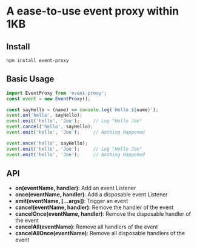 # A ease-to-use event proxy within 1KB

## Install
`npm install event-proxy`

## Basic Usage

```js
import EventProxy from 'event-proxy';
const event = new EventProxy();

const sayHello = (name) => console.log(`Hello ${name}`);
event.on('hello', sayHello);
event.emit('hello', 'Joe');     // Log "Hello Joe"
event.cancel('hello', sayHello);
event.emit('hello', 'Joe');     // Nothing Happened

event.once('hello', sayHello);
event.emit('hello', 'Joe');     // Log "Hello Joe"
event.emit('hello', 'Joe');     // Nothing Happened
```

## API

* **on(eventName, handler)**: Add an event Listener
* **once(eventName, handler)**: Add a disposable event Listener
* **emit(eventName, [...args])**: Trigger an event
* **cancel(eventName, handler)**: Remove the handler of the event
* **cancelOnce(eventName, handler)**: Remove the disposable handler of the event
* **cancelAll(eventName)**: Remove all handlers of the event
* **cancelAllOnce(eventName)**: Remove all disposable handlers of the event
